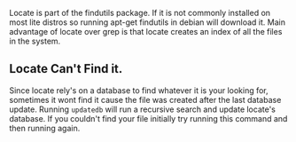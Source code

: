 Locate is part of the findutils package. If it is not commonly installed on most lite distros so running apt-get findutils in debian will download it. Main advantage of locate over grep is that locate creates an index of all the files in the system. 

## Locate Can't Find it.
Since locate rely's on a database to find whatever it is your looking for, sometimes it wont find it cause the file was created after the last database update. Running ``updatedb`` will run a recursive search and update locate's database. If you couldn't find your file initially try running this command and then running again.